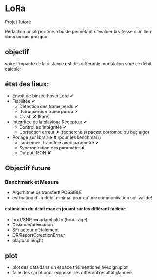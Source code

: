# LoRa
Projet Tutoré

Rédaction un alghoritme robuste permétant d'évaluer la vitesse d'un  lien dans un  cas pratique

## objectif

voire  l'impacte de la  distance est des  différante modulation  sure ce débit  calculer

## état des lieux:
- Envoit de binaire hover Lora ✔
- Fiabilitée ✔
  - Detection des trame perdu ✔
  - Retransmition trame perdu ✔
  - Crash ✘ (Rare)
- Intégritée de la playload Recepteur ✔
  - Controlle d'intégritée ✔
  - Correction erreur ✘ (recherche si packet corrompu ou bug algo)
- Portage sur librairie ✘ (pour les benchmark)
  - Lancement transfère avec  paramètre ✔
  - Syncronisation des paramètre ✘
  - Output JSON ✘

## Objectif future
### Benchmark et Mesure
- Algorhitme de transfert! POSSIBLE
- estimation d'un débit minimal pour qu'une communication soit valide!

#### estimation du débit max en jouant sur les différant facteur:
- bruit/SNR ==> adaml pluto (brouillage)
- Distance/aténuation
- SF/facteur d'étalement
- CR/RaportCorectionErreur
- playload lenght

## plot
- plot des data dans un espace tridimentionel avec gnuplot
- faire des script pour expposer les différant résultat glannée
